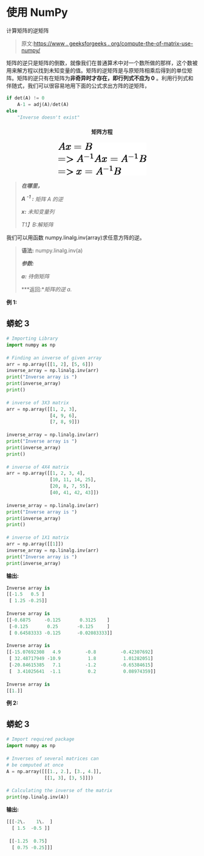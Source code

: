 # 使用 NumPy

计算矩阵的逆矩阵

> 原文:[https://www . geeksforgeeks . org/compute-the-of-matrix-use-numpy/](https://www.geeksforgeeks.org/compute-the-inverse-of-a-matrix-using-numpy/)

矩阵的逆只是矩阵的倒数，就像我们在普通算术中对一个数所做的那样，这个数被用来解方程以找到未知变量的值。矩阵的逆矩阵是与原矩阵相乘后得到的单位矩阵。矩阵的逆只有在矩阵为**非奇异时才存在，即行列式不应为 0** 。利用行列式和伴随式，我们可以很容易地用下面的公式求出方阵的逆矩阵，

```py
if det(A) != 0
    A-1 = adj(A)/det(A)
else
    "Inverse doesn't exist"  

```

<center>

#### 矩阵方程

![Ax = B\\ =>A^{-1}Ax = A^{-1}B\\ =>x = A^{-1}B](img/eff65df59e51f3e58eb26c15f0af405b.png "Rendered by QuickLaTeX.com")

</center>

> ***在哪里，***
> 
> ***A <sup>-1</sup> :** 矩阵 A 的逆*
> 
> ***x:** 未知变量列*
> 
> *T1】B:解矩阵*

我们可以用函数 numpy.linalg.inv(array)求任意方阵的逆。

> **语法:** numpy.linalg.inv(a)
> 
> ***参数:***
> 
> ***a:** 待倒矩阵*
> 
> ***返回:**矩阵的逆 a.*

**例 1:**

## 蟒蛇 3

```py
# Importing Library
import numpy as np

# Finding an inverse of given array
arr = np.array([[1, 2], [5, 6]])
inverse_array = np.linalg.inv(arr)
print("Inverse array is ")
print(inverse_array)
print()

# inverse of 3X3 matrix
arr = np.array([[1, 2, 3], 
                [4, 9, 6], 
                [7, 8, 9]])

inverse_array = np.linalg.inv(arr)
print("Inverse array is ")
print(inverse_array)
print()

# inverse of 4X4 matrix
arr = np.array([[1, 2, 3, 4], 
                [10, 11, 14, 25],
                [20, 8, 7, 55], 
                [40, 41, 42, 43]])

inverse_array = np.linalg.inv(arr)
print("Inverse array is ")
print(inverse_array)
print()

# inverse of 1X1 matrix
arr = np.array([[1]])
inverse_array = np.linalg.inv(arr)
print("Inverse array is ")
print(inverse_array)
```

**输出:**

```py
Inverse array is 
[[-1.5   0.5 ]
 [ 1.25 -0.25]]

Inverse array is 
[[-0.6875     -0.125       0.3125    ]
 [-0.125       0.25       -0.125     ]
 [ 0.64583333 -0.125      -0.02083333]]

Inverse array is 
[[-15.07692308   4.9         -0.8         -0.42307692]
 [ 32.48717949 -10.9          1.8          1.01282051]
 [-20.84615385   7.1         -1.2         -0.65384615]
 [  3.41025641  -1.1          0.2          0.08974359]]

Inverse array is 
[[1.]]

```

**例 2:**

## 蟒蛇 3

```py
# Import required package 
import numpy as np 

# Inverses of several matrices can 
# be computed at once 
A = np.array([[[1., 2.], [3., 4.]], 
              [[1, 3], [3, 5]]]) 

# Calculating the inverse of the matrix 
print(np.linalg.inv(A))
```

**输出:**

```py
[[[-2\.    1\.  ]
  [ 1.5  -0.5 ]]

 [[-1.25  0.75]
  [ 0.75 -0.25]]]

```